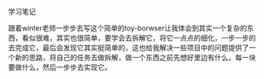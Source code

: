 学习笔记

跟着winter老师一步步去写这个简单的toy-borwser让我体会到其实一个复杂的东西，看似很难，其实也很简单，要学会去拆解它，将它一点点的细化，一步一步的去完成它，最后会发现它其实挺简单的，这也给我解决一些项目中的问题提供了一个新的思路，将自己的任务去做拆解，做一个东西之前先想好里边有什么，每一块要做什么，然后一步步去实现它。